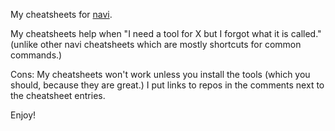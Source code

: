 My cheatsheets for [navi](https://github.com/denisidoro/navi).

My cheatsheets help when "I need a tool for X but I forgot what it is called." (unlike other navi cheatsheets which are mostly shortcuts for common commands.)

Cons: My cheatsheets won't work unless you install the tools (which you should, because they are great.) I put links to repos in the comments next to the cheatsheet entries.

Enjoy!

